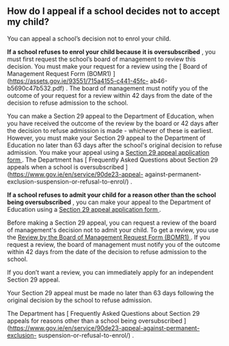##  How do I appeal if a school decides not to accept my child?

You can appeal a school’s decision not to enrol your child.

**If a school refuses to enrol your child because it is oversubscribed** , you
must first request the school’s board of management to review this decision.
You must make your request for a review using the [ Board of Management
Request Form (BOMR1) ](https://assets.gov.ie/93551/715a4155-c441-45fc-
ab46-b5690c47b532.pdf) . The board of management must notify you of the
outcome of your request for a review within 42 days from the date of the
decision to refuse admission to the school.

You can make a Section 29 appeal to the Department of Education, when you have
received the outcome of the review by the board or 42 days after the decision
to refuse admission is made - whichever of these is earliest. However, you
must make your Section 29 appeal to the Department of Education no later than
63 days after the school's original decision to refuse admission. You make
your appeal using a [ Section 29 appeal application form
](https://assets.gov.ie/97231/64a395b0-fce6-4449-a540-4464e059909a.pdf) . The
Department has [ Frequently Asked Questions about Section 29 appeals when a
school is oversubscribed ](https://www.gov.ie/en/service/90de23-appeal-
against-permanent-exclusion-suspension-or-refusal-to-enrol/) .

**If a school refuses to admit your child for a reason other than the school
being oversubscribed** , you can make your appeal to the Department of
Education using a [ Section 29 appeal application form
](https://assets.gov.ie/97228/f013becd-f43a-4d92-9bdd-151265cad74a.pdf) .

Before making a Section 29 appeal, you can request a review of the board of
management's decision not to admit your child. To get a review, you use the [
Review by the Board of Management Request Form (BOMR1)
](https://assets.gov.ie/93551/715a4155-c441-45fc-ab46-b5690c47b532.pdf) . If
you request a review, the board of management must notify you of the outcome
within 42 days from the date of the decision to refuse admission to the
school.

If you don’t want a review, you can immediately apply for an independent
Section 29 appeal.

Your Section 29 appeal must be made no later than 63 days following the
original decision by the school to refuse admission.

The Department has [ Frequently Asked Questions about Section 29 appeals for
reasons other than a school being oversubscribed
](https://www.gov.ie/en/service/90de23-appeal-against-permanent-exclusion-
suspension-or-refusal-to-enrol/) .
